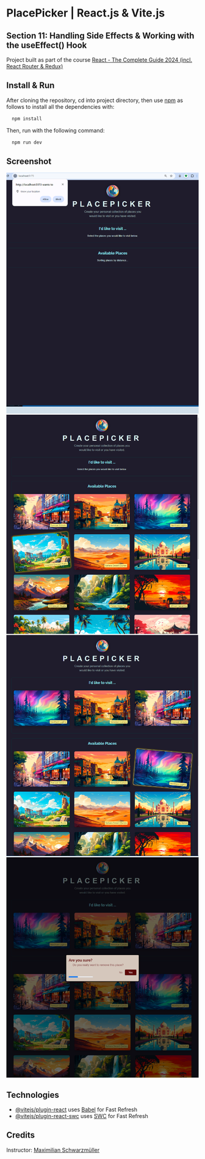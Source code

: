 # PlacePicker | React.js & Vite.js

## Section 11: Handling Side Effects & Working with the useEffect() Hook

Project built as part of the course [React - The Complete Guide 2024 (incl. React Router & Redux)](https://www.udemy.com/course/react-the-complete-guide-incl-redux)

## Install & Run

After cloning the repository, cd into project directory, then use [npm](https://docs.npmjs.com/cli/v6/commands/npm-install) as follows to install all the dependencies with:

```bash
  npm install
```

Then, run with the following command:

```bash
  npm run dev
```

## Screenshot

![ The PlacePicker project's screenshot 1](/public/placepicker-1.png)
![ The PlacePicker project's screenshot 2](/public/placepicker-2.png)
![ The PlacePicker project's screenshot 3](/public/placepicker-3.png)
![ The PlacePicker project's screenshot 4](/public/placepicker-4.png)

## Technologies

- [@vitejs/plugin-react](https://github.com/vitejs/vite-plugin-react/blob/main/packages/plugin-react/README.md) uses [Babel](https://babeljs.io/) for Fast Refresh
- [@vitejs/plugin-react-swc](https://github.com/vitejs/vite-plugin-react-swc) uses [SWC](https://swc.rs/) for Fast Refresh

## Credits

Instructor: [Maximilian Schwarzmüller](https://www.udemy.com/user/maximilian-schwarzmuller/)
